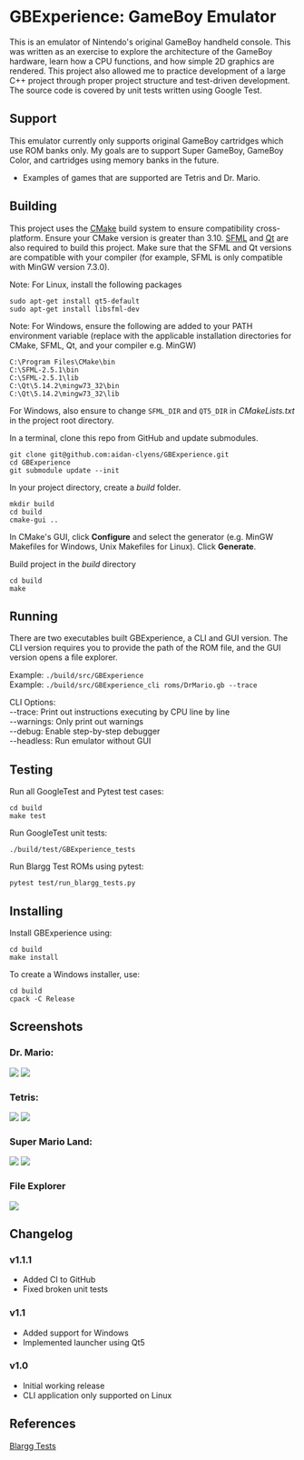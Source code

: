 # GBExperience: GameBoy Emulator
This is an emulator of Nintendo's original GameBoy handheld console. This was written as an exercise to explore the architecture of the GameBoy hardware, learn how a CPU functions, and how simple 2D graphics are rendered. This project also allowed me to practice development of a large C++ project through proper project structure and test-driven development. The source code is covered by unit tests written using Google Test.

## Support
This emulator currently only supports original GameBoy cartridges which use ROM banks only. My goals are to support Super GameBoy, GameBoy Color, and cartridges using memory banks in the future.

- Examples of games that are supported are Tetris and Dr. Mario.

## Building
This project uses the [CMake](https://cmake.org/download/) build system to ensure compatibility cross-platform. Ensure your CMake version is greater than 3.10. [SFML](https://www.sfml-dev.org/download/sfml/2.5.1/) and [Qt](https://www.qt.io/download) are also required to build this project. Make sure that the SFML and Qt versions are compatible with your compiler (for example, SFML is only compatible with MinGW version 7.3.0).

Note: For Linux, install the following packages
```
sudo apt-get install qt5-default
sudo apt-get install libsfml-dev
```

Note: For Windows, ensure the following are added to your PATH environment variable (replace with the applicable installation directories for CMake, SFML, Qt, and your compiler e.g. MinGW)
```
C:\Program Files\CMake\bin
C:\SFML-2.5.1\bin
C:\SFML-2.5.1\lib
C:\Qt\5.14.2\mingw73_32\bin
C:\Qt\5.14.2\mingw73_32\lib
```

For Windows, also ensure to change `SFML_DIR` and `QT5_DIR` in *CMakeLists.txt* in the project root directory.

In a terminal, clone this repo from GitHub and update submodules.
```
git clone git@github.com:aidan-clyens/GBExperience.git
cd GBExperience
git submodule update --init
```

In your project directory, create a *build* folder.
```
mkdir build
cd build
cmake-gui ..
```

In CMake's GUI, click **Configure** and select the generator (e.g. MinGW Makefiles for Windows, Unix Makefiles for Linux). Click **Generate**.

Build project in the *build* directory
```
cd build
make
```

## Running
There are two executables built GBExperience, a CLI and GUI version. The CLI version requires you to provide the path of the ROM file, and the GUI version opens a file explorer.

Example: `./build/src/GBExperience`\
Example: `./build/src/GBExperience_cli roms/DrMario.gb --trace`

CLI Options:\
--trace: Print out instructions executing by CPU line by line\
--warnings: Only print out warnings\
--debug: Enable step-by-step debugger\
--headless: Run emulator without GUI

## Testing
Run all GoogleTest and Pytest test cases:
```
cd build
make test
```

Run GoogleTest unit tests:
```
./build/test/GBExperience_tests
```

Run Blargg Test ROMs using pytest:
```
pytest test/run_blargg_tests.py
```


## Installing
Install GBExperience using:
```
cd build
make install
```

To create a Windows installer, use:
```
cd build
cpack -C Release
```

## Screenshots
### Dr. Mario:
![](docs/img/DrMarioMenu.png)
![](docs/img/DrMarioGame.png)
### Tetris:
![](docs/img/TetrisMenu.png)
![](docs/img/TetrisGame.png)
### Super Mario Land:
![](docs/img/SuperMarioLandMenu.png)
![](docs/img/SuperMarioLand.png)
### File Explorer
![](docs/img/file_explorer.png)

## Changelog
### v1.1.1
- Added CI to GitHub
- Fixed broken unit tests
### v1.1
- Added support for Windows
- Implemented launcher using Qt5
### v1.0
- Initial working release
- CLI application only supported on Linux

## References
[Blargg Tests](https://gbdev.gg8.se/files/roms/blargg-gb-tests/)
